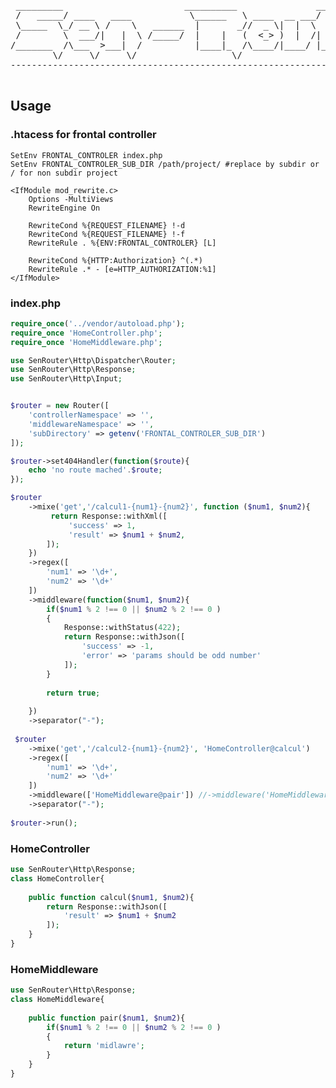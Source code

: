 <pre>
    
 _________                       __________               __                
 /   _____/ ____   ____           \______   \ ____  __ ___/  |_  ___________ 
 \_____  \_/ __ \ /    \   ______  |       _//  _ \|  |  \   __\/ __ \_  __ \
 /        \  ___/|   |  \ /_____/  |    |   (  <_> )  |  /|  | \  ___/|  | \/
/_______  /\___  >___|  /          |____|_  /\____/|____/ |__|  \___  >__|   
        \/     \/     \/                  \/                        \/    
------------------------------------------------------------------------------ 

</pre>
## Usage

### .htacess for frontal controller
``` .htaccess
SetEnv FRONTAL_CONTROLER index.php
SetEnv FRONTAL_CONTROLER_SUB_DIR /path/project/ #replace by subdir or / for non subdir project

<IfModule mod_rewrite.c>
    Options -MultiViews
    RewriteEngine On

    RewriteCond %{REQUEST_FILENAME} !-d
    RewriteCond %{REQUEST_FILENAME} !-f
    RewriteRule . %{ENV:FRONTAL_CONTROLER} [L]

    RewriteCond %{HTTP:Authorization} ^(.*)
    RewriteRule .* - [e=HTTP_AUTHORIZATION:%1]
</IfModule>
```


### index.php

```php
require_once('../vendor/autoload.php');
require_once 'HomeController.php';
require_once 'HomeMiddleware.php';

use SenRouter\Http\Dispatcher\Router;
use SenRouter\Http\Response;
use SenRouter\Http\Input;


$router = new Router([
    'controllerNamespace' => '',
    'middlewareNamespace' => '',
    'subDirectory' => getenv('FRONTAL_CONTROLER_SUB_DIR')
]);

$router->set404Handler(function($route){
    echo 'no route mached'.$route;
});

$router
    ->mixe('get','/calcul1-{num1}-{num2}', function ($num1, $num2){
         return Response::withXml([
             'success' => 1,
             'result' => $num1 + $num2,
        ]);
    })
    ->regex([
        'num1' => '\d+',
        'num2' => '\d+'
    ])
    ->middleware(function($num1, $num2){
        if($num1 % 2 !== 0 || $num2 % 2 !== 0 )
        {
            Response::withStatus(422);
            return Response::withJson([
                'success' => -1,
                'error' => 'params should be odd number'
            ]);
        }
        
        return true;
        
    })
    ->separator("-");
    
 $router
    ->mixe('get','/calcul2-{num1}-{num2}', 'HomeController@calcul')
    ->regex([
        'num1' => '\d+',
        'num2' => '\d+'
    ])
    ->middleware(['HomeMiddleware@pair']) //->middleware('HomeMiddleware@pair')
    ->separator("-");
    
$router->run();
```

### HomeController

```php
use SenRouter\Http\Response;
class HomeController{
    
    public function calcul($num1, $num2){
        return Response::withJson([
            'result' => $num1 + $num2
        ]);
    }
}

```

### HomeMiddleware

```php
use SenRouter\Http\Response;
class HomeMiddleware{
    
    public function pair($num1, $num2){
        if($num1 % 2 !== 0 || $num2 % 2 !== 0 )
        {
            return 'midlawre';
        }
    }
}

```
